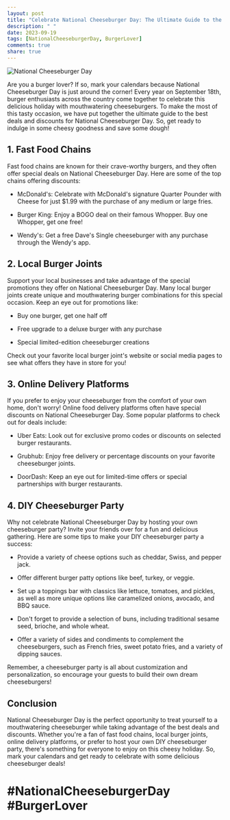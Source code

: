 ```yaml
---
layout: post
title: "Celebrate National Cheeseburger Day: The Ultimate Guide to the Best Deals and Discounts"
description: " "
date: 2023-09-19
tags: [NationalCheeseburgerDay, BurgerLover]
comments: true
share: true
---
```


![National Cheeseburger Day](https://www.example.com/images/cheeseburger.jpg)

Are you a burger lover? If so, mark your calendars because National Cheeseburger Day is just around the corner! Every year on September 18th, burger enthusiasts across the country come together to celebrate this delicious holiday with mouthwatering cheeseburgers. To make the most of this tasty occasion, we have put together the ultimate guide to the best deals and discounts for National Cheeseburger Day. So, get ready to indulge in some cheesy goodness and save some dough!

## **1. Fast Food Chains**

Fast food chains are known for their crave-worthy burgers, and they often offer special deals on National Cheeseburger Day. Here are some of the top chains offering discounts:

- McDonald's: Celebrate with McDonald's signature Quarter Pounder with Cheese for just $1.99 with the purchase of any medium or large fries.

- Burger King: Enjoy a BOGO deal on their famous Whopper. Buy one Whopper, get one free!

- Wendy's: Get a free Dave's Single cheeseburger with any purchase through the Wendy's app.

## **2. Local Burger Joints**

Support your local businesses and take advantage of the special promotions they offer on National Cheeseburger Day. Many local burger joints create unique and mouthwatering burger combinations for this special occasion. Keep an eye out for promotions like:

- Buy one burger, get one half off

- Free upgrade to a deluxe burger with any purchase

- Special limited-edition cheeseburger creations

Check out your favorite local burger joint's website or social media pages to see what offers they have in store for you!

## **3. Online Delivery Platforms**

If you prefer to enjoy your cheeseburger from the comfort of your own home, don't worry! Online food delivery platforms often have special discounts on National Cheeseburger Day. Some popular platforms to check out for deals include:

- Uber Eats: Look out for exclusive promo codes or discounts on selected burger restaurants.

- Grubhub: Enjoy free delivery or percentage discounts on your favorite cheeseburger joints.

- DoorDash: Keep an eye out for limited-time offers or special partnerships with burger restaurants.

## **4. DIY Cheeseburger Party**

Why not celebrate National Cheeseburger Day by hosting your own cheeseburger party? Invite your friends over for a fun and delicious gathering. Here are some tips to make your DIY cheeseburger party a success:

- Provide a variety of cheese options such as cheddar, Swiss, and pepper jack.

- Offer different burger patty options like beef, turkey, or veggie.

- Set up a toppings bar with classics like lettuce, tomatoes, and pickles, as well as more unique options like caramelized onions, avocado, and BBQ sauce.

- Don't forget to provide a selection of buns, including traditional sesame seed, brioche, and whole wheat.

- Offer a variety of sides and condiments to complement the cheeseburgers, such as French fries, sweet potato fries, and a variety of dipping sauces.

Remember, a cheeseburger party is all about customization and personalization, so encourage your guests to build their own dream cheeseburgers!

## **Conclusion**

National Cheeseburger Day is the perfect opportunity to treat yourself to a mouthwatering cheeseburger while taking advantage of the best deals and discounts. Whether you're a fan of fast food chains, local burger joints, online delivery platforms, or prefer to host your own DIY cheeseburger party, there's something for everyone to enjoy on this cheesy holiday. So, mark your calendars and get ready to celebrate with some delicious cheeseburger deals!

# **#NationalCheeseburgerDay #BurgerLover**